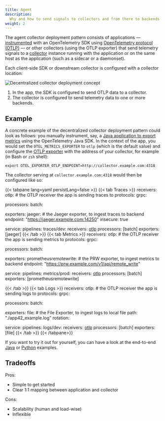 ```yaml
---
title: Agent
description:
  Why and how to send signals to collectors and from there to backends
weight: 2
---
```


The agent collector deployment pattern consists of
applications — [instrumented][instrumentation] with an OpenTelemetry SDK using
[OpenTelemetry protocol (OTLP)][otlp] — or other collectors (using the OTLP
exporter) that send telemetry signals to a [collector][collector] instance
running with the application or on the same host as the application (such as a
sidecar or a daemonset).

Each client-side SDK or downstream collector is configured with a collector
location:

![Decentralized collector deployment concept](../../img/agent-sdk.svg)

1. In the app, the SDK is configured to send OTLP data to a collector.
1. The collector is configured to send telemetry data to one or more backends.

## Example

A concrete example of the decentralized collector deployment pattern could look
as follows: you manually instrument, say, a [Java application to export
metrics][instrument-java-metrics] using the OpenTelemetry Java SDK. In the
context of the app, you would set the `OTEL_METRICS_EXPORTER` to `otlp` (which
is the default value) and configure the [OTLP exporter][otlp-exporter] with the
address of your collector, for example (in Bash or `zsh` shell):

```
export OTEL_EXPORTER_OTLP_ENDPOINT=http://collector.example.com:4318
```

The collector serving at `collector.example.com:4318` would then be configured
like so:

<!-- prettier-ignore-start -->
{{< tabpane lang=yaml persistLang=false >}}
{{< tab Traces >}}
receivers:
  otlp: # the OTLP receiver the app is sending traces to
    protocols:
      grpc:

processors:
  batch:

exporters:
  jaeger: # the Jaeger exporter, to ingest traces to backend
    endpoint: "https://jaeger.example.com:14250"
    insecure: true

service:
  pipelines:
    traces/dev:
      receivers: [otlp]
      processors: [batch]
      exporters: [jaeger]
{{< /tab >}}
{{< tab Metrics >}}
receivers:
  otlp: # the OTLP receiver the app is sending metrics to
    protocols:
      grpc:

processors:
  batch:

exporters:
  prometheusremotewrite: # the PRW exporter, to ingest metrics to backend
    endpoint: "https://prw.example.com/v1/api/remote_write"

service:
  pipelines:
    metrics/prod:
      receivers: [otlp]
      processors: [batch]
      exporters: [prometheusremotewrite]

{{< /tab >}}
{{< tab Logs >}}
receivers:
  otlp: # the OTLP receiver the app is sending logs to
    protocols:
      grpc:

processors:
  batch:

exporters:
  file: # the File Exporter, to ingest logs to local file
    path: "./app42_example.log"
    rotation:

service:
  pipelines:
    logs/dev:
      receivers: [otlp]
      processors: [batch]
      exporters: [file]
{{< /tab >}}
{{< /tabpane>}}
<!-- prettier-ignore-end -->

If you want to try it out for yourself, you can have a look at the end-to-end
[Java][java-otlp-example] or [Python][py-otlp-example] examples.

## Tradeoffs

Pros:

- Simple to get started
- Clear 1:1 mapping between application and collector

Cons:

- Scalability (human and load-wise)
- Inflexible

[instrumentation]: /docs/instrumentation/
[otlp]: /docs/reference/specification/protocol/
[collector]: /docs/collector/
[instrument-java-metrics]: /docs/instrumentation/java/manual/#metrics
[otlp-exporter]: /docs/reference/specification/protocol/exporter/
[java-otlp-example]:
  https://github.com/open-telemetry/opentelemetry-java-docs/tree/main/otlp
[py-otlp-example]:
  https://opentelemetry-python.readthedocs.io/en/stable/examples/metrics/instruments/README.html
[lb-exporter]:
  https://github.com/open-telemetry/opentelemetry-collector-contrib/tree/main/exporter/loadbalancingexporter
[spanmetrics-processor]:
  https://github.com/open-telemetry/opentelemetry-collector-contrib/tree/main/processor/spanmetricsprocessor
